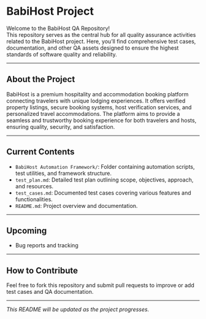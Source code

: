 # BabiHost Project

Welcome to the BabiHost QA Repository!  
This repository serves as the central hub for all quality assurance activities related to the BabiHost project. Here, you’ll find comprehensive test cases, documentation, and other QA assets designed to ensure the highest standards of software quality and reliability.

---

## About the Project

BabiHost is a premium hospitality and accommodation booking platform connecting travelers with unique lodging experiences. It offers verified property listings, secure booking systems, host verification services, and personalized travel accommodations. The platform aims to provide a seamless and trustworthy booking experience for both travelers and hosts, ensuring quality, security, and satisfaction.

---

## Current Contents

- `BabiHost Automation Framework/`: Folder containing automation scripts, test utilities, and framework structure.
- `test_plan.md`: Detailed test plan outlining scope, objectives, approach, and resources.
- `test_cases.md`: Documented test cases covering various features and functionalities.  
- `README.md`: Project overview and documentation.

---

## Upcoming

- Bug reports and tracking  

---

## How to Contribute

Feel free to fork this repository and submit pull requests to improve or add test cases and QA documentation.

---

*This README will be updated as the project progresses.*
